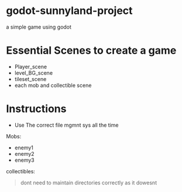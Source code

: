 # godot-sunnyland-project
 a simple game using godot

# Essential Scenes to create a game

- Player_scene
- level_BG_scene
- tileset_scene
- each mob and collectible scene


# Instructions
- Use The correct file mgmnt sys all the time

Mobs:
  - enemy1
  - enemy2
  - enemy3


collectibles:
> dont need to maintain directories correctly as it dowesnt 
